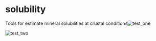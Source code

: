 # solubility
Tools for estimate mineral solubilities at crustal conditions![test_one](C:\Users\Marco\Documents\GitHub\solubility\img\test_one.png)

![test_two](C:\Users\Marco\Documents\GitHub\solubility\img\test_two.png)
